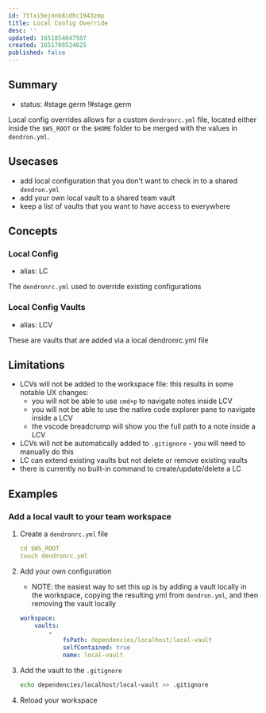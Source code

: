 ```yaml
---
id: 7tlxi5ejnnb8idhc1943zmp
title: Local Config Override
desc: ''
updated: 1651854647507
created: 1651708524625
published: false
---
```


## Summary
- status: #stage.germ
!#stage.germ

Local config overrides allows for a custom `dendronrc.yml` file, located either inside the `$WS_ROOT` or the `$HOME` folder to be merged with the values in `dendron.yml`.

## Usecases
- add local configuration that you don't want to check in to a shared `dendron.yml`
- add your own local vault to a shared team vault 
- keep a list of vaults that you want to have access to everywhere

## Concepts

### Local Config
- alias: LC

The `dendronrc.yml` used to override existing configurations

### Local Config Vaults 
- alias: LCV

These are vaults that are added via a local dendronrc.yml file

## Limitations
- LCVs will not be added to the workspace file: this results in some notable UX changes:
    - you will not be able to use `cmd+p` to navigate notes inside LCV
    - you will not be able to use the native code explorer pane to navigate inside a LCV
    - the vscode breadcrump will show you the full path to a note inside a LCV
- LCVs will not be automatically added to `.gitignore` - you will need to manually do this
- LC can extend existing vaults but not delete or remove existing vaults
- there is currently no built-in command to create/update/delete a LC 

## Examples

### Add a local vault to your team workspace
1. Create a `dendronrc.yml` file
    ```yml
    cd $WS_ROOT
    touch dendronrc.yml
    ```
1. Add your own configuration 
    - NOTE: the easiest way to set this up is by adding a vault locally in the workspace, copying the resulting yml from `dendron.yml`, and then removing the vault locally
    ```yml
    workspace:
        vaults:
            -
                fsPath: dependencies/localhost/local-vault
                selfContained: true
                name: local-vault
    ```
1. Add the vault to the `.gitignore`
    ```sh
    echo dependencies/localhost/local-vault >> .gitignore
    ```

1. Reload your workspace

